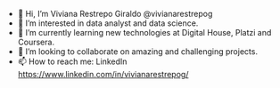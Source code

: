 - 👋 Hi, I’m Viviana Restrepo Giraldo @vivianarestrepog
- 👀 I’m interested in data analyst and data science.
- 🌱 I’m currently learning new technologies at Digital House, Platzi and Coursera.
- 💞️ I’m looking to collaborate on amazing and challenging projects.
- 📫 How to reach me: LinkedIn https://www.linkedin.com/in/vivianarestrepog/
